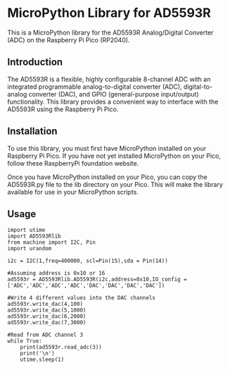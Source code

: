 # MicroPython Library for AD5593R 

This is a MicroPython library for the AD5593R Analog/Digital Converter (ADC) on the Raspberry Pi Pico (RP2040).

## Introduction
The AD5593R is a flexible, highly configurable 8-channel ADC with an integrated programmable analog-to-digital converter (ADC), digital-to-analog converter (DAC), and GPIO (general-purpose input/output) functionality. This library provides a convenient way to interface with the AD5593R using the Raspberry Pi Pico.

## Installation
To use this library, you must first have MicroPython installed on your Raspberry Pi Pico. If you have not yet installed MicroPython on your Pico, follow these RaspberryPi foundation website.

Once you have MicroPython installed on your Pico, you can copy the AD5593R.py file to the lib directory on your Pico. This will make the library available for use in your MicroPython scripts.

## Usage

```
import utime
import AD5593Rlib
from machine import I2C, Pin
import urandom

i2c = I2C(1,freq=400000, scl=Pin(15),sda = Pin(14))

#Assuming address is 0x10 or 16
ad5593r = AD5593Rlib.AD5593R(i2c,address=0x10,IO_config = ['ADC','ADC','ADC','ADC','DAC','DAC','DAC','DAC'])

#Write 4 different values into the DAC channels
ad5593r.write_dac(4,100)
ad5593r.write_dac(5,1000)
ad5593r.write_dac(6,2000)
ad5593r.write_dac(7,3000)

#Read from ADC channel 3
while True:       
    print(ad5593r.read_adc(3))
    print('\n')
    utime.sleep(1)
```
